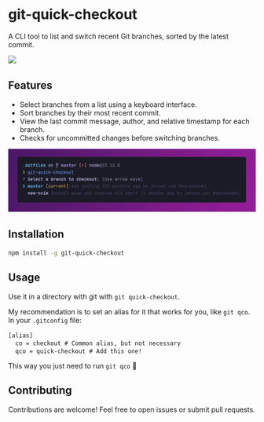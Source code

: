 # git-quick-checkout

A CLI tool to list and switch recent Git branches, sorted by the latest commit.

<img src="imges/meme.jpg" width="300px" />


## Features

- Select branches from a list using a keyboard interface.
- Sort branches by their most recent commit.
- View the last commit message, author, and relative timestamp for each branch.
- Checks for uncommitted changes before switching branches.


<img src="images/screenshot.webp" />


## Installation

```bash
npm install -g git-quick-checkout
```


## Usage

Use it in a directory with git with `git quick-checkout`.

My recommendation is to set an alias for it that works for you, like `git qco`. In your `.gitconfig` file:

```
[alias]
  co = checkout # Common alias, but not necessary
  qco = quick-checkout # Add this one!
```

This way you just need to run `git qco` 🚀


## Contributing

Contributions are welcome! Feel free to open issues or submit pull requests.
